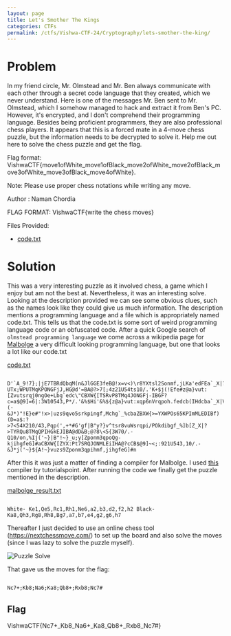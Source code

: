 ```yaml
---
layout: page
title: Let's Smother The Kings
categories: CTFs
permalink: /ctfs/Vishwa-CTF-24/Cryptography/lets-smother-the-king/
---
```


# Problem

In my friend circle, Mr. Olmstead and Mr. Ben always communicate with each other through a secret code language that they created, which we never understand. Here is one of the messages Mr. Ben sent to Mr. Olmstead, which I somehow managed to hack and extract it from Ben's PC. However, it's encrypted, and I don't comprehend their programming language. Besides being proficient programmers, they are also professional chess players. It appears that this is a forced mate in a 4-move chess puzzle, but the information needs to be decrypted to solve it. Help me out here to solve the chess puzzle and get the flag.

Flag format: VishwaCTF{move1ofWhite_move1ofBlack_move2ofWhite_move2ofBlack_move3ofWhite_move3ofBlack_move4ofWhite}.

Note: Please use proper chess notations while writing any move.

Author : Naman Chordia

FLAG FORMAT:
VishwaCTF{write the chess moves}

Files Provided:
- [code.txt](Files/code.txt)

# Solution
This was a very interesting puzzle as it involved chess, a game which I enjoy but am not the best at. Nevertheless, it was an interesting solve. Looking at the description provided we can see some obvious clues, such as the names look like they could give us much information.
The description mentions a programming language and a file which is appropriately named code.txt. This tells us that the code.txt is some sort of weird programming language code or an obfuscated code. After a quick Google search of `olmstead programming language` we come across a wikipedia page for [Malbolge](https://en.wikipedia.org/wiki/Malbolge) a very 
difficult looking programming language, but one that looks a lot like our code.txt

[code.txt](Files/code.txt)
```

D'`A_9!7};|jE7TBRdQbqM(n&JlGGE3feB@!x=v<)\r8YXtsl2Sonmf,jLKa'edFEa`_X|?UTx;WPUTMqKPONGFjJ,HG@d'=BA@?>7[;4z21U54ts10/.'K+$j(!Efe#z@a}vut:[Zvutsrqj0ngOe+Lbg`edc\"CBXW{[TSRvP8TMq4JONGFj-IBGF?c=a$@9]=6|:3W10543,P*/.'&%$Hi'&%${z@a}vut:xqp6nVrqpoh.fedcb(IHdcba`_X|V[ZYXWPOsMLKJINGkKJI+G@dDCBA#"8=6Z4z21U5ut,P0)(-&J*)"!E}e#"!x>|uzs9qvo5srkpingf,Mchg`_%cbaZBXW{>=YXWPOs65KPImMLEDIBf)(D=a$:?>7<54X210/43,Pqp(',+*#G'gf|B"y?}v^tsr8vuWsrqpi/POkdibgf_%]b[Z_X|?>TYRQu8TMqQPIHGkEJIBA@dD&B;@?8\<5{3W70/.-Q10/on,%Ij('~}|B"!~}_u;y[Zponm3qpoQg-kjihgfeG]#aCBXW{[ZYX:Pt7SRQJONMLEiIHA@?cCB$@9]~<;:921U543,10/.-&J*j('~}${A!~}vuzs9Zponm3qpihmf,jihgfeG]#n

```

After this it was just a matter of finding a compiler for Malbolge. I used [this](https://www.tutorialspoint.com/execute_malbolge_online.php) compiler by tutorialspoint. After running the code we finally get the puzzle mentioned in the description.

[malbolge_result.txt](Solution/malbolge_result.txt)
```

White- Ke1,Qe5,Rc1,Rh1,Ne6,a2,b3,d2,f2,h2 Black- Ka8,Qh3,Rg8,Rh8,Bg7,a7,b7,e4,g2,g6,h7

```

Thereafter I just decided to use an online chess tool (https://nextchessmove.com/) to set up the board and also solve the moves (since I was lazy to solve the puzzle myself).

![Puzzle Solve](Solution/puzzle_solve.png)

That gave us the moves for the flag:

```

Nc7+;Kb8;Na6;Ka8;Qb8+;Rxb8;Nc7#

```

## Flag

VishwaCTF{Nc7+_Kb8_Na6+_Ka8_Qb8+_Rxb8_Nc7#}
